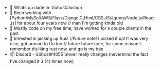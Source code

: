 - 👋 Whats up dude Im Gohost/Joshua
- 👀 Been working with [Python/MySql/AWS/Flask/Django,C,Html/CSS,JS/Jquery/Node.js/React.js] for about four years now // man I'm getting kinda old
- 🌱 Mostly code on my free time, have worked for a couple clients in the past
- 💞️ Intrested in picking up Rust //Future note! I picked it up! It was very nice, got around to Go too.// future future note, for some reason I remember disliking rust now, and go is my bae
- 📫 Discord - Gohost#4055 \\never really changes (nevermind the fact I've changed it 3 (4) times now) 

